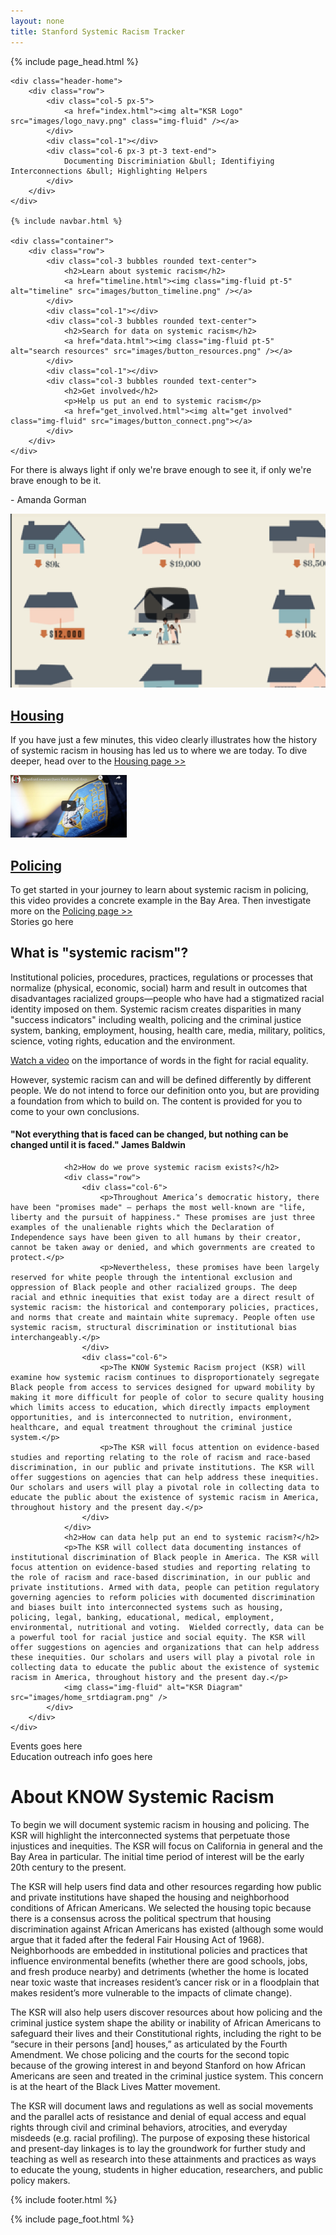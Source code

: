 ```yaml
---
layout: none
title: Stanford Systemic Racism Tracker
---
```

{% include page_head.html %}

<div class="home">

    <div class="header-home">
        <div class="row">
            <div class="col-5 px-5">
                <a href="index.html"><img alt="KSR Logo" src="images/logo_navy.png" class="img-fluid" /></a>
            </div>
            <div class="col-1"></div>
            <div class="col-6 px-3 pt-3 text-end">
                Documenting Discriminiation &bull; Identifiying Interconnections &bull; Highlighting Helpers
            </div>
        </div>
    </div>

    {% include navbar.html %}

    <div class="container">
        <div class="row">
            <div class="col-3 bubbles rounded text-center">
                <h2>Learn about systemic racism</h2>
                <a href="timeline.html"><img class="img-fluid pt-5" alt="timeline" src="images/button_timeline.png" /></a>
            </div>
            <div class="col-1"></div>
            <div class="col-3 bubbles rounded text-center">
                <h2>Search for data on systemic racism</h2>
                <a href="data.html"><img class="img-fluid pt-5" alt="search resources" src="images/button_resources.png" /></a>
            </div>
            <div class="col-1"></div>
            <div class="col-3 bubbles rounded text-center">
                <h2>Get involved</h2>
                <p>Help us put an end to systemic racism</p>
                <a href="get_involved.html"><img alt="get involved" class="img-fluid" src="images/button_connect.png"></a>
            </div>
        </div>
    </div>
</div>

<div class="quote-bar p-1">
    <div class="container">
        <div class="row gorman-quote">
            <p>For there is always light if only we're brave enough to see it, if only we're brave enough to be it.</p>
            <p>- Amanda Gorman</p>
        </div>
    </div>
</div>

<div class="features-bar">
    <div class="container features">
        <div class="row">
            <div class="col-6">
                <div class="row">
                    <div class="col">
                        <a href="https://www.segregatedbydesign.com/"><img class="img-fluid" alt="Housing video" src="images/housing_homepage.png"></a>
                    </div>
                    <div class="col">
                        <h2><a href="housing.html">Housing</a></h2>
                        <p>If you have just a few minutes, this video clearly illustrates how the history of systemic racism in housing has led us to where we are today.  To dive deeper, head over to the <a href="housing.html">Housing page >></a></p>
                    </div>
                </div>
            </div>
            <div class="col-6">
                <div class="row">
                    <div class="col">
                        <a href="https://news.stanford.edu/2016/06/15/stanford-big-data-study-finds-racial-disparities-oakland-calif-police-behavior-offers-solutions/"><img class="img-fluid" alt="Policing video" src="images/policing_homepage.png" height="100" /></a>
                    </div>
                    <div class="col">
                        <h2><a href="policing.html">Policing</a></h2>
                        To get started in your journey to learn about systemic racism in policing, this video provides a concrete example in the Bay Area.  Then investigate more on the <a href="policing.html">Policing page >></a>
                    </div>
                </div>
            </div>
        </div>
    </div>
</div>

<div class="stories-bar">
    <div class="container py-3">
        <div class="row">
            <div class="col">
                Stories go here
            </div>
        </div>
    </div>
</div>

<div class="explain-bar">
    <div class="container py-3">
        <div class="row">
            <div class="col">
                <h2>What is "systemic racism"?</h2>
                <div class="row">
                    <div class="col-6">
                        <p>Institutional policies, procedures, practices, regulations or processes that normalize (physical, economic, social) harm and result in outcomes that disadvantages racialized groups—people who have had a stigmatized racial identity imposed on them. Systemic racism creates disparities in many "success indicators" including wealth, policing and the criminal justice system, banking, employment, housing, health care, media, military, politics, science, voting rights, education and the environment.</p>
                        <p><a href="https://abc7news.com/systemic-racism-definition-structural-institutionalized-what-is/6292530/">Watch a video</a> on the importance of words in the fight for racial equality.</p>
                    </div>
                    <div class="col-3">
                        <p>However, systemic racism can and will be defined differently by different people. We do not intend to force our definition onto you, but are providing a foundation from which to build on. The content is provided for you to come to your own conclusions.</p>
                    </div>
                    <div class="col-3">
                        <h4>"Not everything that is faced can be changed, but nothing can be changed until it is faced." James Baldwin</h4>
                    </div>
                </div>

                <h2>How do we prove systemic racism exists?</h2>
                <div class="row">
                    <div class="col-6">
                        <p>Throughout America’s democratic history, there have been "promises made" – perhaps the most well-known are "life, liberty and the pursuit of happiness." These promises are just three examples of the unalienable rights which the Declaration of Independence says have been given to all humans by their creator, cannot be taken away or denied, and which governments are created to protect.</p>
                        <p>Nevertheless, these promises have been largely reserved for white people through the intentional exclusion and oppression of Black people and other racialized groups. The deep racial and ethnic inequities that exist today are a direct result of systemic racism: the historical and contemporary policies, practices, and norms that create and maintain white supremacy. People often use systemic racism, structural discrimination or institutional bias interchangeably.</p>
                    </div>
                    <div class="col-6">
                        <p>The KNOW Systemic Racism project (KSR) will examine how systemic racism continues to disproportionately segregate Black people from access to services designed for upward mobility by making it more difficult for people of color to secure quality housing which limits access to education, which directly impacts employment opportunities, and is interconnected to nutrition, environment, healthcare, and equal treatment throughout the criminal justice system.</p>
                        <p>The KSR will focus attention on evidence-based studies and reporting relating to the role of racism and race-based discrimination, in our public and private institutions. The KSR will offer suggestions on agencies that can help address these inequities. Our scholars and users will play a pivotal role in collecting data to educate the public about the existence of systemic racism in America, throughout history and the present day.</p>
                    </div>
                </div>
                <h2>How can data help put an end to systemic racism?</h2>
                <p>The KSR will collect data documenting instances of institutional discrimination of Black people in America. The KSR will focus attention on evidence-based studies and reporting relating to the role of racism and race-based discrimination, in our public and private institutions. Armed with data, people can petition regulatory governing agencies to reform policies with documented discrimination and biases built into interconnected systems such as housing, policing, legal, banking, educational, medical, employment, environmental, nutritional and voting.  Wielded correctly, data can be a powerful tool for racial justice and social equity. The KSR will offer suggestions on agencies and organizations that can help address these inequities. Our scholars and users will play a pivotal role in collecting data to educate the public about the existence of systemic racism in America, throughout history and the present day.</p>
                <img class="img-fluid" alt="KSR Diagram" src="images/home_srtdiagram.png" />
            </div>
        </div>
    </div>
</div>

<div class="events-bar">
    <div class="container py-3">
        <div class="row">
            <div class="col">
                Events goes here
            </div>
        </div>
    </div>
</div>

<div class="edu-bar">
    <div class="container py-3">
        <div class="row">
            <div class="col">
                Education outreach info goes here
            </div>
        </div>
    </div>
</div>

<div class="about-bar">
    <div class="container py-3">
        <div class="row">
            <div class="col-6">
                <h1>About KNOW Systemic Racism</h1>
                <p>To begin we will document systemic racism in housing and policing. The KSR will highlight the interconnected systems that perpetuate those injustices and inequities. The KSR will focus on California in general and the Bay Area in particular. The initial time period of interest will be the early 20th century to the present.</p>
                <p>The KSR will help users find data and other resources regarding how public and private institutions have shaped the housing and neighborhood conditions of African Americans. We selected the housing topic because there is a consensus across the political spectrum that housing discrimination against African Americans has existed (although some would argue that it faded after the federal Fair Housing Act of 1968). Neighborhoods are embedded in institutional policies and practices that influence environmental benefits (whether there are good schools, jobs, and fresh produce nearby) and detriments (whether the home is located near toxic waste that increases resident’s cancer risk or in a floodplain that makes resident’s more vulnerable to the impacts of climate change).</p>
            </div>
            <div class="col-1"></div>
            <div class="col-5">
                <p>The KSR will also help users discover resources about how policing and the criminal justice system shape the ability or inability of African Americans to safeguard their lives and their Constitutional rights, including the right to be “secure in their persons [and] houses,” as articulated by the Fourth Amendment. We chose policing and the courts for the second topic because of the growing interest in and beyond Stanford on how African Americans are seen and treated in the criminal justice system. This concern is at the heart of the Black Lives Matter movement.</p>
                <p>The KSR will document laws and regulations as well as social movements and the parallel acts of resistance and denial of equal access and equal rights through civil and criminal behaviors, atrocities, and everyday misdeeds (e.g. racial profiling). The purpose of exposing these historical and present-day linkages is to lay the groundwork for further study and teaching as well as research into these attainments and practices as ways to educate the young, students in higher education, researchers, and public policy makers. </p>
            </div>
        </div>
    </div>
</div>

{% include footer.html %}

{% include page_foot.html %}
